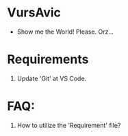 # VursAvic
- Show me the World! Please. Orz...
# Requirements
1. Update 'Git' at VS Code.

# FAQ: 
1. How to utilize the 'Requirement' file?
